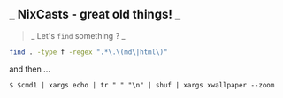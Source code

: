 ## _ NixCasts - great old things! _

> _ Let's `find` something ? _

```bash
find . -type f -regex ".*\.\(md\|html\)"
```

and then ...

    $ $cmd1 | xargs echo | tr " " "\n" | shuf | xargs xwallpaper --zoom
